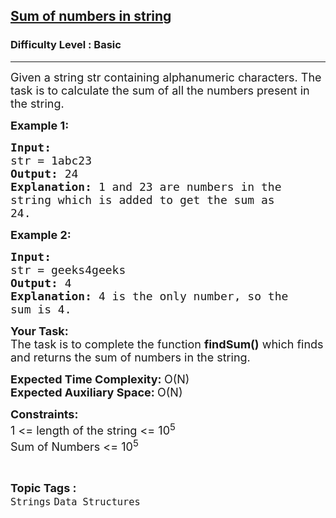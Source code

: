 <h2><a href="https://www.geeksforgeeks.org/problems/sum-of-numbers-in-string-1587115621/1?page=4&difficulty=Basic&sortBy=submissions">Sum of numbers in string</a></h2><h3>Difficulty Level : Basic</h3><hr><div class="problems_problem_content__Xm_eO"><p><span style="font-size:18px">Given a string&nbsp;str&nbsp;containing alphanumeric characters. The task is to calculate the sum of all the numbers present in the string.</span></p>

<p><span style="font-size:18px"><strong>Example 1:</strong></span></p>

<pre><span style="font-size:18px"><strong>Input:
</strong>str = 1abc23
<strong>Output: </strong>24<strong>
Explanation: </strong>1 and 23 are numbers in the
string which is added to get the sum as
24.</span>
</pre>

<p><span style="font-size:18px"><strong>Example 2:</strong></span></p>

<pre><span style="font-size:18px"><strong>Input:
</strong>str = geeks4geeks
<strong>Output: </strong>4<strong>
Explanation: </strong>4 is the only number, so the
sum is 4.</span></pre>

<p><span style="font-size:18px"><strong>Your Task:</strong><br>
The task is to complete the function&nbsp;<strong>findSum()</strong> which finds and returns the sum of numbers in the string.</span></p>

<p><span style="font-size:18px"><strong>Expected Time Complexity:&nbsp;</strong>O(N)<br>
<strong>Expected Auxiliary Space:&nbsp;</strong>O(N)</span></p>

<p><span style="font-size:18px"><strong>Constraints:</strong><br>
1 &lt;= length of the string &lt;= 10<sup>5</sup><br>
Sum of Numbers &lt;= 10<sup>5</sup></span></p>
</div><br><p><span style=font-size:18px><strong>Topic Tags : </strong><br><code>Strings</code>&nbsp;<code>Data Structures</code>&nbsp;